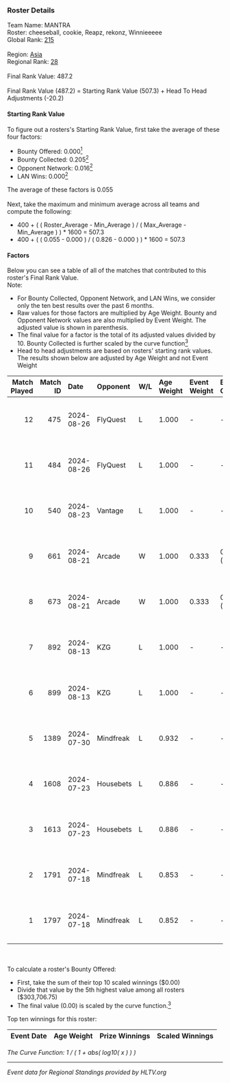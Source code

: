 ### Roster Details<br />
Team Name: MANTRA<br />
Roster: cheeseball, cookie, Reapz, rekonz, Winnieeeee<br />
Global Rank: [215](../standings_global.md)<br />
<br />
Region: [Asia]( ../standings_asia.md)<br />
Regional Rank: [28]( ../standings_asia.md)<br />
<br />
Final Rank Value:  487.2<br />
<br />
Final Rank Value (487.2) = Starting Rank Value (507.3) + Head To Head Adjustments (-20.2)<br />

#### Starting Rank Value<br />
To figure out a rosters's Starting Rank Value, first take the average of these four factors:<br />
- Bounty Offered: 0.000[<sup>1</sup>](#table2)
- Bounty Collected: 0.205[<sup>2</sup>](#table1)
- Opponent Network: 0.016[<sup>2</sup>](#table1)
- LAN Wins: 0.000[<sup>2</sup>](#table1)

The average of these factors is 0.055<br />
<br />
Next, take the maximum and minimum average across all teams and compute the following:<br />
- 400 + ( ( Roster_Average - Min_Average ) / ( Max_Average - Min_Average ) ) * 1600 = 507.3
- 400 + ( ( 0.055 - 0.000 ) / ( 0.826 - 0.000 ) ) * 1600 = 507.3


#### Factors<br />
Below you can see a table of all of the matches that contributed to this roster's Final Rank Value.<br />
Note:<br />

- For Bounty Collected, Opponent Network, and LAN Wins, we consider only the ten best results over the past 6 months.
- Raw values for those factors are multiplied by Age Weight. Bounty and Opponent Network values are also multiplied by Event Weight. The adjusted value is shown in parenthesis.
- The final value for a factor is the total of its adjusted values divided by 10. Bounty Collected is further scaled by the curve function[<sup>3</sup>](#curveFunction)
- Head to head adjustments are based on rosters' starting rank values. The results shown below are adjusted by Age Weight and not Event Weight
<span id="table1"></span><br />


| Match Played | Match ID | Date       | Opponent  | W/L | Age Weight | Event Weight | Bounty Collected | Opponent Network | LAN Wins  | H2H Adj. | Roster                                        |
| -: | -: | :- | :- | :- | :- | :- | :- | :- | :- | -: | :- |
|           12 |      475 | 2024-08-26 | FlyQuest  | L   | 1.000      | -            | -                | -                | -         |    -1.29 | cheeseball, cookie, Reapz, rekonz, Winnieeeee |
|           11 |      484 | 2024-08-26 | FlyQuest  | L   | 1.000      | -            | -                | -                | -         |    -1.31 | cheeseball, cookie, Reapz, rekonz, Winnieeeee |
|           10 |      540 | 2024-08-23 | Vantage   | L   | 1.000      | -            | -                | -                | -         |   -10.22 | cheeseball, cookie, Reapz, rekonz, Winnieeeee |
|            9 |      661 | 2024-08-21 | Arcade    | W   | 1.000      | 0.333        | 0.002 (0.001)    | 0.245 (0.082)    | 0 (0.000) |    20.42 | cheeseball, cookie, Reapz, rekonz, Winnieeeee |
|            8 |      673 | 2024-08-21 | Arcade    | W   | 1.000      | 0.333        | 0.002 (0.001)    | 0.245 (0.082)    | 0 (0.000) |    22.07 | cheeseball, cookie, Reapz, rekonz, Winnieeeee |
|            7 |      892 | 2024-08-13 | KZG       | L   | 1.000      | -            | -                | -                | -         |    -7.72 | cheeseball, cookie, mag1c, Reapz, Winnieeeee  |
|            6 |      899 | 2024-08-13 | KZG       | L   | 1.000      | -            | -                | -                | -         |    -8.25 | cheeseball, cookie, mag1c, Reapz, Winnieeeee  |
|            5 |     1389 | 2024-07-30 | Mindfreak | L   | 0.932      | -            | -                | -                | -         |    -5.85 | cheeseball, cookie, mag1c, Reapz, Winnieeeee  |
|            4 |     1608 | 2024-07-23 | Housebets | L   | 0.886      | -            | -                | -                | -         |    -6.92 | cheeseball, cookie, mag1c, Reapz, Winnieeeee  |
|            3 |     1613 | 2024-07-23 | Housebets | L   | 0.886      | -            | -                | -                | -         |    -7.34 | cheeseball, cookie, mag1c, Reapz, Winnieeeee  |
|            2 |     1791 | 2024-07-18 | Mindfreak | L   | 0.853      | -            | -                | -                | -         |    -6.68 | cheeseball, cookie, mag1c, Reapz, Winnieeeee  |
|            1 |     1797 | 2024-07-18 | Mindfreak | L   | 0.852      | -            | -                | -                | -         |    -7.08 | cheeseball, cookie, mag1c, Reapz, Winnieeeee  |

<br />
<span id="table2"></span><br />
To calculate a roster's Bounty Offered:<br />

- First, take the sum of their top 10 scaled winnings ($0.00)
- Divide that value by the 5th highest value among all rosters ($303,706.75)
- The final value (0.00) is scaled by the curve function.[<sup>3</sup>](#curveFunction)

Top ten winnings for this roster:<br />

| Event Date | Age Weight | Prize Winnings | Scaled Winnings |
| :- | -: | :- | :- |


<span id="curveFunction"></span>_The Curve Function: 1 / ( 1 + abs( log10( x ) ) )_<br />

---
_Event data for Regional Standings provided by HLTV.org_<br />
